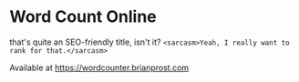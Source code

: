# Word Count Online

that's quite an SEO-friendly title, isn't it? `<sarcasm>Yeah, I really want to rank for that.</sarcasm>`

Available at https://wordcounter.brianprost.com